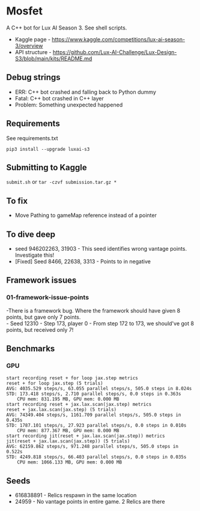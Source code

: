 # Mosfet

A C++ bot for Lux AI Season 3.  See shell scripts.

- Kaggle page - https://www.kaggle.com/competitions/lux-ai-season-3/overview
- API structure - https://github.com/Lux-AI-Challenge/Lux-Design-S3/blob/main/kits/README.md

## Debug strings

- ERR: C++ bot crashed and falling back to Python dummy
- Fatal: C++ bot crashed in C++ layer
- Problem:  Something unexpected happened

## Requirements

See requirements.txt

```
pip3 install --upgrade luxai-s3
```

## Submitting to Kaggle

`submit.sh` or
`tar -czvf submission.tar.gz *`

## To fix

- Move Pathing to gameMap reference instead of a pointer

## To dive deep

- seed 946202263, 31903 - This seed identifies wrong vantage points.  Investigate this!
- [Fixed] Seed 8466, 22638, 3313 - Points to in negative

## Framework issues

### 01-framework-issue-points

-There is a framework bug.  Where the framework should have given 8 points, but gave only 7 points.   
    - Seed 12310
    - Step 173, player 0
    - From step 172 to 173, we should've got 8 points, but received only 7!

## Benchmarks

### GPU

```
start recording reset + for loop jax.step metrics
reset + for loop jax.step (5 trials)
AVG: 4035.529 steps/s, 63.055 parallel steps/s, 505.0 steps in 8.024s
STD: 173.418 steps/s, 2.710 parallel steps/s, 0.0 steps in 0.363s
    CPU mem: 831.195 MB, GPU mem: 0.000 MB
start recording reset + jax.lax.scan(jax.step) metrics
reset + jax.lax.scan(jax.step) (5 trials)
AVG: 74349.404 steps/s, 1161.709 parallel steps/s, 505.0 steps in 0.435s
STD: 1787.101 steps/s, 27.923 parallel steps/s, 0.0 steps in 0.010s
    CPU mem: 877.367 MB, GPU mem: 0.000 MB
start recording jit(reset + jax.lax.scan(jax.step)) metrics
jit(reset + jax.lax.scan(jax.step)) (5 trials)
AVG: 62159.862 steps/s, 971.248 parallel steps/s, 505.0 steps in 0.522s
STD: 4249.818 steps/s, 66.403 parallel steps/s, 0.0 steps in 0.035s
    CPU mem: 1066.133 MB, GPU mem: 0.000 MB
```


## Seeds

- 616838891 - Relics respawn in the same location
- 24959 - No vantage points in entire game.  2 Relics are there